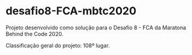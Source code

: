 # desafio8-FCA-mbtc2020

Projeto desenvolvido como solução para o Desafio 8 - FCA da Maratona Behind the Code 2020.

Classificação geral do projeto: 108º lugar.
